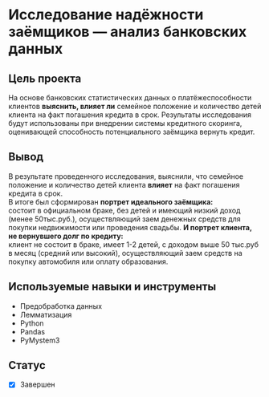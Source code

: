 # Исследование надёжности заёмщиков — анализ банковских данных

## Цель проекта

На основе банковских статистических данных о платёжеспособности клиентов **выяснить, влияет ли** семейное положение и количество детей клиента на факт погашения кредита в срок. Результаты исследования будут использованы при внедрении системы кредитного скоринга, оценивающей способность потенциального заёмщика вернуть кредит.

## Вывод

В результате проведенного исследования, выяснили, что семейное положение и количество детей клиента **влияет** на факт погашения кредита в срок.  
В итоге был сформирован **портрет идеального заёмщика:**  
состоит в официальном браке, без детей и имеющий низкий доход (менее 50тыс.руб.), осуществляющий заем денежных средств для покупки недвижимости или проведения свадьбы.
**И портрет клиента, не вернувшего долг по кредиту:**  
клиент не состоит в браке, имеет 1-2 детей, с доходом выше 50 тыс.руб в месяц (средний или высокий), осуществляющий заем средств на покупку автомобиля или оплату образования.

## Используемые навыки и инструменты

* Предобработка данных
* Лемматизация
* Python
* Pandas
* PyMystem3

## Статус

- [x] Завершен